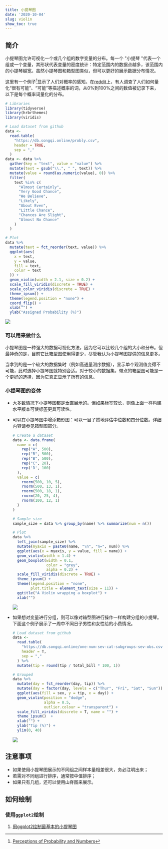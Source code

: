 ```yaml
---
title: 小提琴图
date: '2020-10-04'
slug: violin
show_toc: true
---
```


## 简介

小提琴图允许可视化一个或几个组的数字变量的分布。每一个 "小提琴 "代表一个组或一个变量，其形状代表变量的密度统计：特定范围内的数据点越多，该范围内的小提琴越宽。虽然小提琴图和箱型图类似，但可以更好的展示数据分布情况。

这里有一个例子[^1]显示了人们对概率的感知。在[reddit](https://www.reddit.com/r/dataisbeautiful/comments/3hi7ul/oc_what_someone_interprets_when_you_say_probably/)上，有人调查了人们如何量化“很有可能”、“可能”等描述概率的词，从0%到100%之间的数值被记录下来，以下是每个概率词量化的分布。

```R
# Libraries
library(tidyverse)
library(hrbrthemes)
library(viridis)

# Load dataset from github
data <-
  read.table(
    "https://db.songqi.online/probly.csv",
    header = TRUE,
    sep = ","
  )
data <- data %>%
  gather(key = "text", value = "value") %>%
  mutate(text = gsub("\\.", " ", text)) %>%
  mutate(value = round(as.numeric(value), 0)) %>%
  filter(
    text %in% c(
      "Almost Certainly",
      "Very Good Chance",
      "We Believe",
      "Likely",
      "About Even",
      "Little Chance",
      "Chances Are Slight",
      "Almost No Chance"
    )
  )

# Plot
data %>%
  mutate(text = fct_reorder(text, value)) %>%
  ggplot(aes(
    x = text,
    y = value,
    fill = text,
    color = text
  )) +
  geom_violin(width = 2.1, size = 0.2) +
  scale_fill_viridis(discrete = TRUE) +
  scale_color_viridis(discrete = TRUE) +
  theme_ipsum() +
  theme(legend.position = "none") +
  coord_flip() +
  xlab("") +
  ylab("Assigned Probability (%)")
```

![](https://db.songqi.online/violin-1.png)

### 可以用来做什么

小提琴图是一种强大的数据可视化方法，因为它可以比较几个组的大小和分布。但最神奇的是，目前它比箱型图使用得更少，尽管我认为小提琴图提供的信息更多。

当拿到的是一个较大的数据集时（例如高通量测序数据），显示单个观测值变得不可能，此时选择小提琴图就特别合适。对于较小的数据集，带点的箱型图可能是一个更好的选择，因为它真正显示了所有的信息。

### 小提琴图的变体

- 大多数情况下小提琴图都是垂直展示的。但如果标签较长，则像上面一样构建水平版本可使标签更具可读性。
- 可以在小提琴图中增添箱形图：可以一目了然地评估中位数和四分位数。详细内容请参见箱型图部分。
  
  ```R
  # Create a dataset
  data <- data.frame(
    name = c(
      rep("A", 500),
      rep("B", 500),
      rep("B", 500),
      rep("C", 20),
      rep('D', 100)
    ),
    value = c(
      rnorm(500, 10, 5),
      rnorm(500, 13, 1),
      rnorm(500, 18, 1),
      rnorm(20, 25, 4),
      rnorm(100, 12, 1)
    )
  )
  
  # Sample size
  sample_size = data %>% group_by(name) %>% summarize(num = n())
  
  # Plot
  data %>%
    left_join(sample_size) %>%
    mutate(myaxis = paste0(name, "\n", "n=", num)) %>%
    ggplot(aes(x = myaxis, y = value, fill = name)) +
    geom_violin(width = 1.4) +
    geom_boxplot(width = 0.1,
                 color = "grey",
                 alpha = 0.2) +
    scale_fill_viridis(discrete = TRUE) +
    theme_ipsum() +
    theme(legend.position = "none",
          plot.title = element_text(size = 11)) +
    ggtitle("A Violin wrapping a boxplot") +
    xlab("")
  ```

  ![](https://db.songqi.online/violin-2.png)

- 如果想对变量进行分组，则可以像对箱型图进行操作一样构建分组的小提琴。下面这个例子展示了一周中不同日子男性和女性给的小费情况。
  
  ```R
  # Load dataset from github
  data <-
    read.table(
      "https://db.songqi.online/one-num-sev-cat-subgroups-sev-obs.csv",
      header = T,
      sep = ","
    ) %>%
    mutate(tip = round(tip / total_bill * 100, 1))
  
  # Grouped
  data %>%
    mutate(day = fct_reorder(day, tip)) %>%
    mutate(day = factor(day, levels = c("Thur", "Fri", "Sat", "Sun"))) %>%
    ggplot(aes(fill = sex, y = tip, x = day)) +
    geom_violin(position = "dodge",
                alpha = 0.5,
                outlier.colour = "transparent") +
    scale_fill_viridis(discrete = T, name = "") +
    theme_ipsum()  +
    xlab("") +
    ylab("Tip (%)") +
    ylim(0, 40)
  ```
  
  ![](https://db.songqi.online/violin-3.png)

## 注意事项

- 如果使用小提琴图展示的不同组之间样本量相差很大，务必注明出来；
- 若需对不同组进行排序，通常按中值排序；
- 如果只有几组，还可以使用山脊图来展示。


## 如何绘制

### 使用`ggplot2`绘制

1. [用ggplot2绘制最基本的小提琴图](/data2vis/most-basic-violin-plot-with-ggplot2/)


[^1]: [Perceptions of Probability and Numbers](https://github.com/zonination/perceptions)
